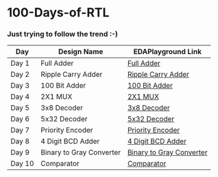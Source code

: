 # 100-Days-of-RTL

###  Just trying to follow the trend :-)

| Day            | Design Name   | EDAPlayground Link |
| -------------  | ------------- | ------------------ |
| Day 1          |   Full Adder  | [Full Adder](https://edaplayground.com/x/NXh_)  |
| Day 2          |   Ripple Carry Adder  | [Ripple Carry Adder](https://edaplayground.com/x/rLGw)  |
| Day 3          |   100 Bit Adder  | [100 Bit Adder](https://edaplayground.com/x/GxAs)  |
| Day 4          |   2X1 MUX  | [2X1 MUX](https://edaplayground.com/x/8dUs)  |
| Day 5          |   3x8 Decoder  | [3x8 Decoder](https://edaplayground.com/x/Dbxk)  |
| Day 6          |   5x32 Decoder  | [5x32 Decoder](https://edaplayground.com/x/CsBA)  |
| Day 7          |   Priority Encoder  | [Priority Encoder](https://edaplayground.com/x/pV_w)  |
| Day 8          |   4 Digit BCD Adder  | [4 Digit BCD Adder](https://edaplayground.com/x/RFGh)  |
| Day 9          |   Binary to Gray Converter  | [Binary to Gray Converter](https://edaplayground.com/x/AJcr)  |
| Day 10         |   Comparator  | [Comparator](https://edaplayground.com/x/YHcu)  |
